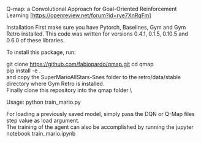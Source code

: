 Q-map: a Convolutional Approach for Goal-Oriented Reinforcement Learning [https://openreview.net/forum?id=rye7XnRqFm]

Installation
First make sure you have Pytorch, Baselines, Gym and Gym Retro installed. This code was written for versions 0.4.1, 0.1.5, 0.10.5 and 0.6.0 of these libraries.

To install this package, run:

git clone https://github.com/fabiopardo/qmap.git
cd qmap  
pip install -e .  
and copy the SuperMarioAllStars-Snes folder to the retro/data/stable directory where Gym Retro is installed.  
Finally clone this repository into the qmap folder  \

Usage: python train_mario.py  

For loading a previously saved model, simply pass the DQN or Q-Map files step value as load argument.  
The training of the agent can also be accomplished by running the jupyter notebook train_mario.ipynb  